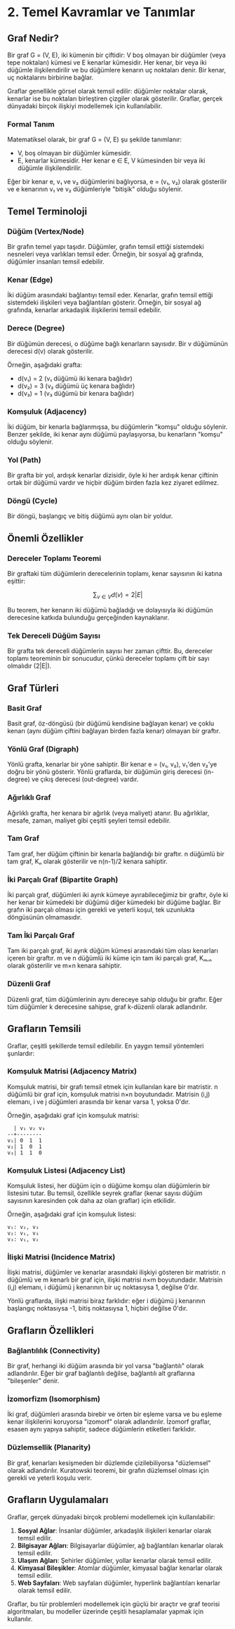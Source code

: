 # 2. Temel Kavramlar ve Tanımlar

## Graf Nedir?

Bir graf G = (V, E), iki kümenin bir çiftidir: V boş olmayan bir düğümler (veya tepe noktaları) kümesi ve E kenarlar kümesidir. Her kenar, bir veya iki düğümle ilişkilendirilir ve bu düğümlere kenarın uç noktaları denir. Bir kenar, uç noktalarını birbirine bağlar.

Graflar genellikle görsel olarak temsil edilir: düğümler noktalar olarak, kenarlar ise bu noktaları birleştiren çizgiler olarak gösterilir. Graflar, gerçek dünyadaki birçok ilişkiyi modellemek için kullanılabilir.

### Formal Tanım

Matematiksel olarak, bir graf G = (V, E) şu şekilde tanımlanır:
- V, boş olmayan bir düğümler kümesidir.
- E, kenarlar kümesidir. Her kenar e ∈ E, V kümesinden bir veya iki düğümle ilişkilendirilir.

Eğer bir kenar e, v₁ ve v₂ düğümlerini bağlıyorsa, e = (v₁, v₂) olarak gösterilir ve e kenarının v₁ ve v₂ düğümleriyle "bitişik" olduğu söylenir.

## Temel Terminoloji

### Düğüm (Vertex/Node)

Bir grafın temel yapı taşıdır. Düğümler, grafın temsil ettiği sistemdeki nesneleri veya varlıkları temsil eder. Örneğin, bir sosyal ağ grafında, düğümler insanları temsil edebilir.

### Kenar (Edge)

İki düğüm arasındaki bağlantıyı temsil eder. Kenarlar, grafın temsil ettiği sistemdeki ilişkileri veya bağlantıları gösterir. Örneğin, bir sosyal ağ grafında, kenarlar arkadaşlık ilişkilerini temsil edebilir.

### Derece (Degree)

Bir düğümün derecesi, o düğüme bağlı kenarların sayısıdır. Bir v düğümünün derecesi d(v) olarak gösterilir.

Örneğin, aşağıdaki grafta:
- d(v₁) = 2 (v₁ düğümü iki kenara bağlıdır)
- d(v₂) = 3 (v₂ düğümü üç kenara bağlıdır)
- d(v₃) = 1 (v₃ düğümü bir kenara bağlıdır)

### Komşuluk (Adjacency)

İki düğüm, bir kenarla bağlanmışsa, bu düğümlerin "komşu" olduğu söylenir. Benzer şekilde, iki kenar aynı düğümü paylaşıyorsa, bu kenarların "komşu" olduğu söylenir.

### Yol (Path)

Bir grafta bir yol, ardışık kenarlar dizisidir, öyle ki her ardışık kenar çiftinin ortak bir düğümü vardır ve hiçbir düğüm birden fazla kez ziyaret edilmez.

### Döngü (Cycle)

Bir döngü, başlangıç ve bitiş düğümü aynı olan bir yoldur.

## Önemli Özellikler

### Dereceler Toplamı Teoremi

Bir graftaki tüm düğümlerin derecelerinin toplamı, kenar sayısının iki katına eşittir:

$$\sum_{v \in V} d(v) = 2|E|$$

Bu teorem, her kenarın iki düğümü bağladığı ve dolayısıyla iki düğümün derecesine katkıda bulunduğu gerçeğinden kaynaklanır.

### Tek Dereceli Düğüm Sayısı

Bir grafta tek dereceli düğümlerin sayısı her zaman çifttir. Bu, dereceler toplamı teoreminin bir sonucudur, çünkü dereceler toplamı çift bir sayı olmalıdır (2|E|).

## Graf Türleri

### Basit Graf

Basit graf, öz-döngüsü (bir düğümü kendisine bağlayan kenar) ve çoklu kenarı (aynı düğüm çiftini bağlayan birden fazla kenar) olmayan bir graftır.

### Yönlü Graf (Digraph)

Yönlü grafta, kenarlar bir yöne sahiptir. Bir kenar e = (v₁, v₂), v₁'den v₂'ye doğru bir yönü gösterir. Yönlü graflarda, bir düğümün giriş derecesi (in-degree) ve çıkış derecesi (out-degree) vardır.

### Ağırlıklı Graf

Ağırlıklı grafta, her kenara bir ağırlık (veya maliyet) atanır. Bu ağırlıklar, mesafe, zaman, maliyet gibi çeşitli şeyleri temsil edebilir.

### Tam Graf

Tam graf, her düğüm çiftinin bir kenarla bağlandığı bir graftır. n düğümlü bir tam graf, Kₙ olarak gösterilir ve n(n-1)/2 kenara sahiptir.

### İki Parçalı Graf (Bipartite Graph)

İki parçalı graf, düğümleri iki ayrık kümeye ayırabileceğimiz bir graftır, öyle ki her kenar bir kümedeki bir düğümü diğer kümedeki bir düğüme bağlar. Bir grafın iki parçalı olması için gerekli ve yeterli koşul, tek uzunlukta döngüsünün olmamasıdır.

### Tam İki Parçalı Graf

Tam iki parçalı graf, iki ayrık düğüm kümesi arasındaki tüm olası kenarları içeren bir graftır. m ve n düğümlü iki küme için tam iki parçalı graf, Kₘ,ₙ olarak gösterilir ve m×n kenara sahiptir.

### Düzenli Graf

Düzenli graf, tüm düğümlerinin aynı dereceye sahip olduğu bir graftır. Eğer tüm düğümler k derecesine sahipse, graf k-düzenli olarak adlandırılır.

## Grafların Temsili

Graflar, çeşitli şekillerde temsil edilebilir. En yaygın temsil yöntemleri şunlardır:

### Komşuluk Matrisi (Adjacency Matrix)

Komşuluk matrisi, bir grafı temsil etmek için kullanılan kare bir matristir. n düğümlü bir graf için, komşuluk matrisi n×n boyutundadır. Matrisin (i,j) elemanı, i ve j düğümleri arasında bir kenar varsa 1, yoksa 0'dır.

Örneğin, aşağıdaki graf için komşuluk matrisi:

```
  | v₁ v₂ v₃
--+--------
v₁| 0  1  1
v₂| 1  0  1
v₃| 1  1  0
```

### Komşuluk Listesi (Adjacency List)

Komşuluk listesi, her düğüm için o düğüme komşu olan düğümlerin bir listesini tutar. Bu temsil, özellikle seyrek graflar (kenar sayısı düğüm sayısının karesinden çok daha az olan graflar) için etkilidir.

Örneğin, aşağıdaki graf için komşuluk listesi:

```
v₁: v₂, v₃
v₂: v₁, v₃
v₃: v₁, v₂
```

### İlişki Matrisi (Incidence Matrix)

İlişki matrisi, düğümler ve kenarlar arasındaki ilişkiyi gösteren bir matristir. n düğümlü ve m kenarlı bir graf için, ilişki matrisi n×m boyutundadır. Matrisin (i,j) elemanı, i düğümü j kenarının bir uç noktasıysa 1, değilse 0'dır.

Yönlü graflarda, ilişki matrisi biraz farklıdır: eğer i düğümü j kenarının başlangıç noktasıysa -1, bitiş noktasıysa 1, hiçbiri değilse 0'dır.

## Grafların Özellikleri

### Bağlantılılık (Connectivity)

Bir graf, herhangi iki düğüm arasında bir yol varsa "bağlantılı" olarak adlandırılır. Eğer bir graf bağlantılı değilse, bağlantılı alt graflarına "bileşenler" denir.

### İzomorfizm (Isomorphism)

İki graf, düğümleri arasında birebir ve örten bir eşleme varsa ve bu eşleme kenar ilişkilerini koruyorsa "izomorf" olarak adlandırılır. İzomorf graflar, esasen aynı yapıya sahiptir, sadece düğümlerin etiketleri farklıdır.

### Düzlemsellik (Planarity)

Bir graf, kenarları kesişmeden bir düzlemde çizilebiliyorsa "düzlemsel" olarak adlandırılır. Kuratowski teoremi, bir grafın düzlemsel olması için gerekli ve yeterli koşulu verir.

## Grafların Uygulamaları

Graflar, gerçek dünyadaki birçok problemi modellemek için kullanılabilir:

1. **Sosyal Ağlar**: İnsanlar düğümler, arkadaşlık ilişkileri kenarlar olarak temsil edilir.
2. **Bilgisayar Ağları**: Bilgisayarlar düğümler, ağ bağlantıları kenarlar olarak temsil edilir.
3. **Ulaşım Ağları**: Şehirler düğümler, yollar kenarlar olarak temsil edilir.
4. **Kimyasal Bileşikler**: Atomlar düğümler, kimyasal bağlar kenarlar olarak temsil edilir.
5. **Web Sayfaları**: Web sayfaları düğümler, hyperlink bağlantıları kenarlar olarak temsil edilir.

Graflar, bu tür problemleri modellemek için güçlü bir araçtır ve graf teorisi algoritmaları, bu modeller üzerinde çeşitli hesaplamalar yapmak için kullanılır.
